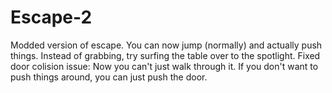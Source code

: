 # Escape-2
Modded version of escape.
You can now jump (normally) and actually push things. Instead of grabbing, try surfing the table over to the spotlight.
Fixed door colision issue: Now you can't just walk through it.
If you don't want to push things around, you can just push the door.
